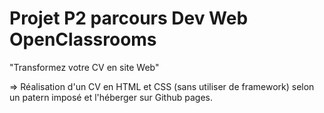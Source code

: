 # Projet P2 parcours Dev Web OpenClassrooms

"Transformez votre CV en site Web"

=> Réalisation d'un CV en HTML et CSS (sans utiliser de framework) selon un patern imposé et l'héberger sur Github pages.
